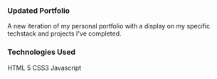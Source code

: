 ### Updated Portfolio


A new iteration of my personal portfolio with a display on my specific techstack and projects I've completed.


### Technologies Used
HTML 5
CSS3
Javascript
